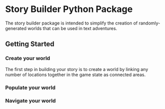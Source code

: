 # Story Builder Python Package

The story builder package is intended to simplify the creation of
randomly-generated worlds that can be used in text adventures.

## Getting Started

### Create your world

The first step in building your story is to create a world by
linking any number of locations together in the game state as
connected areas.



### Populate your world

### Navigate your world